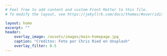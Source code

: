 ```yaml
---
# Feel free to add content and custom Front Matter to this file.
# To modify the layout, see https://jekyllrb.com/docs/themes/#overriding-theme-defaults

layout: home
excerpt: ""
header:
    overlay_image: /assets/images/main-homepage.jpg
    caption: "Creditos: Foto por Chris Ried en Unsplash"
    overlay_filter: 0.5
---
```

